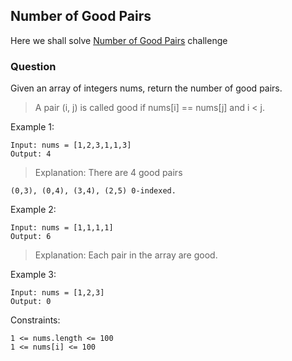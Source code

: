 ## Number of Good Pairs

Here we shall solve [Number of Good Pairs](https://leetcode.com/problems/number-of-good-pairs/) challenge

### Question

Given an array of integers nums, return the number of good pairs.

> A pair (i, j) is called good if nums[i] == nums[j] and i < j.

Example 1:

```
Input: nums = [1,2,3,1,1,3]
Output: 4
```

> Explanation: There are 4 good pairs

```
(0,3), (0,4), (3,4), (2,5) 0-indexed.
```

Example 2:

```
Input: nums = [1,1,1,1]
Output: 6
```

> Explanation: Each pair in the array are good.

Example 3:

```
Input: nums = [1,2,3]
Output: 0
```

Constraints:

```
1 <= nums.length <= 100
1 <= nums[i] <= 100
```
